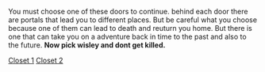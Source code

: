You must choose one of these doors to continue. behind each door there are portals that lead you to different places. But be careful what you choose because one of them can lead to death and reuturn you home. But there is one that can take you on a adventure back in time to the past and also to the future. **Now pick wisley and dont get killed.**

[Closet 1](closet-1.md)
[Closet 2](closet-2.md)
